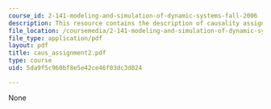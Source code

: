 ```yaml
---
course_id: 2-141-modeling-and-simulation-of-dynamic-systems-fall-2006
description: This resource contains the description of causality assignment.
file_location: /coursemedia/2-141-modeling-and-simulation-of-dynamic-systems-fall-2006/5da9f5c960bf8e5e42ce46f03dc3d024_caus_assignment2.pdf
file_type: application/pdf
layout: pdf
title: caus_assignment2.pdf
type: course
uid: 5da9f5c960bf8e5e42ce46f03dc3d024

---
```

None
